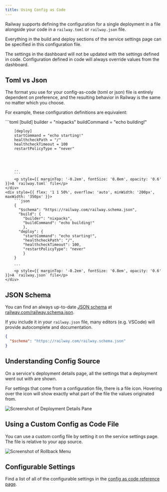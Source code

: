 ```yaml
---
title: Using Config as Code
---
```


Railway supports defining the configuration for a single deployment in a file
alongside your code in a `railway.toml` or `railway.json` file.

Everything in the build and deploy sections of the service settings page can be specified in this configuration file.

The settings in the dashboard will not be updated with the settings defined in
code. Configuration defined in code will always override values from the
dashboard.

## Toml vs Json

The format you use for your config-as-code (toml or json) file is entirely dependent on preference, and the resulting behavior in Railway is the same no matter which you choose.

For example, these configuration definitions are equivalent:


<div style={{ display: 'flex', flexDirection: 'row', gap: '5px', fontSize: '0.9em', alignItems: 'stretch' }}>
    <div style={{ flex: '1 1 50%', overflow: 'auto', minWidth: '200px', maxWidth: '350px' }}>
        ```toml
        [build]
        builder = "nixpacks"
        buildCommand = "echo building!"

        [deploy]
        startCommand = "echo starting!"
        healthcheckPath = "/"
        healthcheckTimeout = 100
        restartPolicyType = "never"




        --
        ```
        <p style={{ marginTop: '-0.2em', fontSize: '0.8em', opacity: '0.6' }}>A `railway.toml` file</p>
    </div>
    <div style={{ flex: '1 1 50%', overflow: 'auto', minWidth: '200px', maxWidth: '350px' }}>
        ```json
        {
          "$schema": "https://railway.com/railway.schema.json",
          "build": {
            "builder": "nixpacks",
            "buildCommand": "echo building!"
            },
          "deploy": {
            "startCommand": "echo starting!",
            "healthcheckPath": "/",
            "healthcheckTimeout": 100,
            "restartPolicyType": "never"
            }
        }

        ```
        <p style={{ marginTop: '-0.2em', fontSize: '0.8em', opacity: '0.6' }}>A `railway.json` file</p>
    </div>
</div>

## JSON Schema

You can find an always up-to-date [JSON schema](https://json-schema.org/) at [railway.com/railway.schema.json](https://railway.com/railway.schema.json).

If you include it in your `railway.json` file, many editors (e.g. VSCode) will provide autocomplete and documentation.

```json
{
  "$schema": "https://railway.com/railway.schema.json"
}
```


## Understanding Config Source

On a service's deployment details page, all the settings that a deployment went out with are shown.

For settings that come from a configuration file, there is a file icon. Hovering over the icon will show exactly what part of the file the values originated from.

<Image
src="https://res.cloudinary.com/railway/image/upload/v1666388941/docs/details-page-config-tooltip_jvy1qu.png"
alt="Screenshot of Deployment Details Pane"
layout="responsive"
width={948} height={419} quality={100} />


## Using a Custom Config as Code File

You can use a custom config file by setting it on the service settings page. The file is relative to your app source.

<Image
src="https://res.cloudinary.com/railway/image/upload/v1666387423/docs/config-file-path_xvq4xj.png"
alt="Screenshot of Rollback Menu"
layout="responsive"
width={621} height={204} quality={100} />

## Configurable Settings

Find a list of all of the configurable settings in the [config as code reference page](/reference/config-as-code#configurable-settings).
